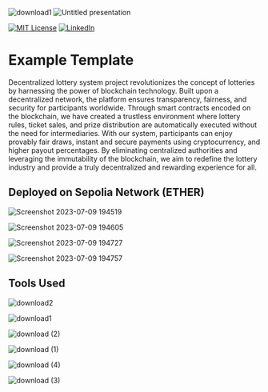 ![download1](https://github.com/ved-et9/Decentalized_Lottery/assets/98445270/4fe188d1-7622-40ff-93cf-28e933fefe2d)
![Untitled presentation](https://github.com/ved-et9/Decentalized_Lottery/assets/98445270/7a91fc19-5fa9-4ca9-baf8-601ff0f3116a)


[![MIT License][license-shield]][license-url]
[![LinkedIn][linkedin-shield]][linkedin-url]

# Example Template
Decentralized lottery system project revolutionizes the concept of lotteries by harnessing the power of blockchain technology. Built upon a decentralized network, the platform ensures transparency, fairness, and security for participants worldwide. Through smart contracts encoded on the blockchain, we have created a trustless environment where lottery rules, ticket sales, and prize distribution are automatically executed without the need for intermediaries. With our system, participants can enjoy provably fair draws, instant and secure payments using cryptocurrency, and higher payout percentages. By eliminating centralized authorities and leveraging the immutability of the blockchain, we aim to redefine the lottery industry and provide a truly decentralized and rewarding experience for all.


## Deployed on Sepolia Network (ETHER)

![Screenshot 2023-07-09 194519](https://github.com/ved-et9/Decentalized_Lottery/assets/98445270/a1172031-c56f-4e7a-8899-1d4c43ac6911)

![Screenshot 2023-07-09 194605](https://github.com/ved-et9/Decentalized_Lottery/assets/98445270/b3c3cdc4-63aa-4a44-abf6-813f9809ed6a)

![Screenshot 2023-07-09 194727](https://github.com/ved-et9/Decentalized_Lottery/assets/98445270/3f567c1f-9a1c-42b7-9cb7-eef9ef0cb427)

![Screenshot 2023-07-09 194757](https://github.com/ved-et9/Decentalized_Lottery/assets/98445270/bed13c8f-dcc4-4377-b8b9-c4b3a0f59b42)

## Tools Used

![download2](https://github.com/ved-et9/Decentalized_Lottery/assets/98445270/3a051704-7794-40cc-a1d8-d620ce040fa3)


![download1](https://github.com/ved-et9/Decentalized_Lottery/assets/98445270/7c92fced-aba1-4acf-a4b2-f75d027fac46)

![download (2)](https://github.com/ved-et9/Decentalized_Lottery/assets/98445270/5c90f097-5aa3-4438-814d-60e234739a72)


![download (1)](https://github.com/ved-et9/Decentalized_Lottery/assets/98445270/2bc8dd8c-aff7-43db-b557-d18a2e75bb9a)

![download (4)](https://github.com/ved-et9/Decentalized_Lottery/assets/98445270/18d8d759-ff21-4082-9c06-342a0a366096)

![download (3)](https://github.com/ved-et9/Decentalized_Lottery/assets/98445270/d2a4a86b-dc06-450e-aed6-965ef956c01a)


[license-shield]: https://img.shields.io/github/license/othneildrew/Best-README-Template.svg?style=for-the-badge
[license-url]: https://github.com/othneildrew/Best-README-Template/blob/master/LICENSE.txt
[linkedin-shield]: https://img.shields.io/badge/-LinkedIn-black.svg?style=for-the-badge&logo=linkedin&colorB=555
[linkedin-url]: https://www.linkedin.com/in/vedant-singh-13774b225/
